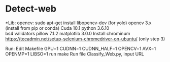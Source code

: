 # Detect-web
*Lib:
	opencv: sudo apt-get install libopencv-dev (for yolo)
	opencv 3.x (install from pip or conda)
	Cuda 10.1 
	python 3.6.10	
	bs4
	validators
	pillow 7.1.2
	matplotlib 3.0.0
Install chrominum
	https://tecadmin.net/setup-selenium-chromedriver-on-ubuntu/ (only step 3)

Run: 
	Edit Makefile 
		GPU=1
		CUDNN=1
		CUDNN_HALF=1
		OPENCV=1
		AVX=1
		OPENMP=1
		LIBSO=1
	run make
	Run file Classify_Web.py, input URL	
	
	
	
